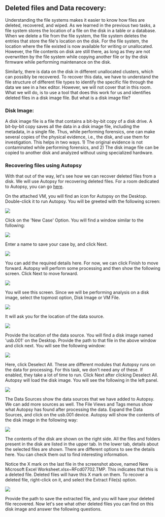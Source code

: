 ## **Deleted files and Data recovery:**

Understanding the file systems makes it easier to know how files are deleted, recovered, and wiped. As we learned in the previous two tasks, a file system stores the location of a file on the disk in a table or a database. When we delete a file from the file system, the file system deletes the entries that store the file's location on the disk. For the file system, the location where the file existed is now available for writing or unallocated. However, the file contents on disk are still there, as long as they are not overwritten by the file system while copying another file or by the disk firmware while performing maintenance on the disk.

Similarly, there is data on the disk in different unallocated clusters, which can possibly be recovered. To recover this data, we have to understand the file structure of different file types to identify the specific file through the data we see in a hex editor. However, we will not cover that in this room. What we will do, is to use a tool that does this work for us and identifies deleted files in a disk image file. But what is a disk image file?

### Disk Image:

A disk image file is a file that contains a bit-by-bit copy of a disk drive. A bit-by-bit copy saves all the data in a disk image file, including the metadata, in a single file. Thus, while performing forensics, one can make several copies of the physical evidence, i.e., the disk, and use them for investigation. This helps in two ways. 1) The original evidence is not contaminated while performing forensics, and 2) The disk image file can be copied to another disk and analyzed without using specialized hardware.

### Recovering files using Autopsy

With that out of the way, let's see how we can recover deleted files from a disk. We will use Autopsy for recovering deleted files. For a room dedicated to Autopsy, you can go [here](https://tryhackme.com/room/btautopsye0).

On the attached VM, you will find an icon for Autopsy on the Desktop. Double-click it to run Autopsy. You will be greeted with the following screen:

![](https://tryhackme-images.s3.amazonaws.com/user-uploads/61306d87a330ed00419e22e7/room-content/1efa320c87b2f2d564e60bf4c6ec6dc5.png)

Click on the 'New Case' Option. You will find a window similar to the following:

![](https://tryhackme-images.s3.amazonaws.com/user-uploads/61306d87a330ed00419e22e7/room-content/1411fbe2ad57d4cd474be027c72b3968.png)

Enter a name to save your case by, and click Next.

![](https://tryhackme-images.s3.amazonaws.com/user-uploads/61306d87a330ed00419e22e7/room-content/a60c87484f00a38ce9e5250cb3b85055.png)

You can add the required details here. For now, we can click Finish to move forward. Autopsy will perform some processing and then show the following screen. Click Next to move forward.

![](https://tryhackme-images.s3.amazonaws.com/user-uploads/61306d87a330ed00419e22e7/room-content/77d222f83d80c4682301a809fb98999f.png)

You will see this screen. Since we will be performing analysis on a disk image, select the topmost option, Disk Image or VM File.

![](https://tryhackme-images.s3.amazonaws.com/user-uploads/61306d87a330ed00419e22e7/room-content/83d738a83fc1dd47e49106508087fab7.png)

It will ask you for the location of the data source.

![](https://tryhackme-images.s3.amazonaws.com/user-uploads/61306d87a330ed00419e22e7/room-content/deb3837cf6fd3766b084cc4ecb006650.png)

Provide the location of the data source. You will find a disk image named 'usb.001' on the Desktop. Provide the path to that file in the above window and click next. You will see the following window:

![](https://tryhackme-images.s3.amazonaws.com/user-uploads/61306d87a330ed00419e22e7/room-content/99a0874ffec490f0468910cc2990ec2f.png)

Here, click Deselect All. These are different modules that Autopsy runs on the data for processing. For this task, we don't need any of these. If enabled, they take a lot of time to run. Click Next after clicking Deselect All. Autopsy will load the disk image. You will see the following in the left panel.

![](https://tryhackme-images.s3.amazonaws.com/user-uploads/61306d87a330ed00419e22e7/room-content/6aa98fadbab058ee3d760e520198d2f1.png)

The Data Sources show the data sources that we have added to Autopsy. We can add more sources as well. The File Views and Tags menus show what Autopsy has found after processing the data. Expand the Data Sources, and click on the usb.001 device. Autopsy will show the contents of the disk image in the following way:

![](https://tryhackme-images.s3.amazonaws.com/user-uploads/61306d87a330ed00419e22e7/room-content/905832f92232c0e982fb84588d5fea1f.png)

The contents of the disk are shown on the right side. All the files and folders present in the disk are listed in the upper tab. In the lower tab, details about the selected files are shown. There are different options to see the details here. You can check them out to find interesting information.

Notice the X mark on the last file in the screenshot above, named New Microsoft Excel Worksheet.xlsx~RFcd07702.TMP. This indicates that this is a deleted file. Deleted files will have this X mark on them. To recover a deleted file, right-click on it, and select the Extract File(s) option. 

![](https://tryhackme-images.s3.amazonaws.com/user-uploads/61306d87a330ed00419e22e7/room-content/14acd357e9c89b8ce8297b076ed43c02.png)

Provide the path to save the extracted file, and you will have your deleted file recovered. Now let's see what other deleted files you can find on this disk image and answer the following questions.